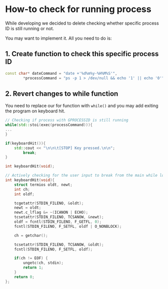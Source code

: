 # How-to check for running process

While developing we decided to delete checking whether specific process ID is still running or not.

You may want to implement it. All you need to do is:

## 1. Create function to check this specific process ID

```cpp
const char* dateCommand = "date +'%d%m%y-%H%M%S'",
        *processCommand = "ps -p 1 > /dev/null && echo '1' || echo '0'";	// [TODO] Add GPROCESSID
```

## 2. Revert changes to while function

You need to replace our for function with `while()` and you may add exiting the program on keyboard hit. 

```cpp
// Checking if process with GPROCESSID is still running
while(std::stoi(exec(processCommand))){
...
}
```

```cpp
if(keyboardHit()){
	std::cout << "\n\n\t[STOP] Key pressed.\n\n";
        break;
}
```

```cpp
int keyboardHit(void);

// Actively checking for the user input to break from the main while loop
int keyboardHit(void){
	struct termios oldt, newt;
	int ch;
	int oldf;

	tcgetattr(STDIN_FILENO, &oldt);
	newt = oldt;
	newt.c_lflag &= ~(ICANON | ECHO);
	tcsetattr(STDIN_FILENO, TCSANOW, &newt);
	oldf = fcntl(STDIN_FILENO, F_GETFL, 0);
	fcntl(STDIN_FILENO, F_SETFL, oldf | O_NONBLOCK);

	ch = getchar();

	tcsetattr(STDIN_FILENO, TCSANOW, &oldt);
	fcntl(STDIN_FILENO, F_SETFL, oldf);

	if(ch != EOF) {
		ungetc(ch, stdin);
		return 1;
	}
	return 0;
};
```